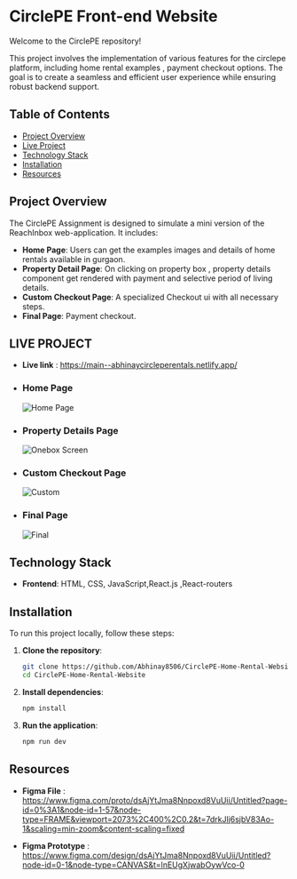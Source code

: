 # CirclePE Front-end Website

Welcome to the CirclePE repository!

This project involves the implementation of various features for the circlepe platform, including home rental examples , payment checkout options. The goal is to create a seamless and efficient user experience while ensuring robust backend support.

## Table of Contents

- [Project Overview](#project-overview)
- [Live Project](#live-project)
- [Technology Stack](#technology-stack)
- [Installation](#installation)
- [Resources](#resources)


## Project Overview

The CirclePE Assignment is designed to simulate a mini version of the ReachInbox web-application. It includes:

- **Home Page**: Users can get the examples images and details of home rentals available in gurgaon.
- **Property Detail Page**: On clicking on property box , property details component get rendered with payment and selective period of living details.
- **Custom Checkout Page**: A specialized Checkout ui with all necessary steps.
- **Final Page**: Payment checkout.

## LIVE PROJECT

  - **Live link** : https://main--abhinaycircleperentals.netlify.app/

  - ### Home Page
    ![Home Page](https://github.com/Abhinay8506/CirclePE-Home-Rental-Website/blob/main/src/assets/imagepro12.png)

  - ### Property Details Page
    ![Onebox Screen](https://github.com/Abhinay8506/CirclePE-Home-Rental-Website/blob/main/src/assets/imagepro2.png)

  - ### Custom Checkout Page
    ![Custom](https://github.com/Abhinay8506/CirclePE-Home-Rental-Website/blob/main/src/assets/imagepro3.png)

  - ### Final Page
    ![Final](https://github.com/Abhinay8506/CirclePE-Home-Rental-Website/blob/main/src/assets/imagepro4.png)

## Technology Stack

- **Frontend**: HTML, CSS, JavaScript,React.js ,React-routers

## Installation

To run this project locally, follow these steps:

1. **Clone the repository**:
   ```bash
   git clone https://github.com/Abhinay8506/CirclePE-Home-Rental-Website.git
   cd CirclePE-Home-Rental-Website

2. **Install dependencies**:
   ```bash
   npm install

3. **Run the application**:
   ```bash
   npm run dev


## Resources

 - **Figma File** : https://www.figma.com/proto/dsAjYtJma8Nnpoxd8VuUii/Untitled?page-id=0%3A1&node-id=1-57&node-type=FRAME&viewport=2073%2C400%2C0.2&t=7drkJlj6sjbV83Ao-1&scaling=min-zoom&content-scaling=fixed
   
 - **Figma Prototype** : https://www.figma.com/design/dsAjYtJma8Nnpoxd8VuUii/Untitled?node-id=0-1&node-type=CANVAS&t=lnEUgXjwabOywVco-0

